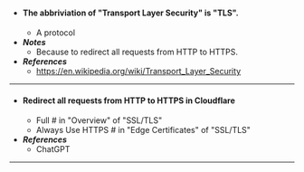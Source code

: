 - #### The abbriviation of "Transport Layer Security" is "TLS".
    - A protocol
- ***Notes***
    - Because to redirect all requests from HTTP to HTTPS.
- ***References***
    - https://en.wikipedia.org/wiki/Transport_Layer_Security
- ---
- #### Redirect all requests from HTTP to HTTPS in Cloudflare
    - Full # in "Overview" of "SSL/TLS"
    - Always Use HTTPS # in "Edge Certificates" of "SSL/TLS"
- ***References***
    - ChatGPT
- ---
